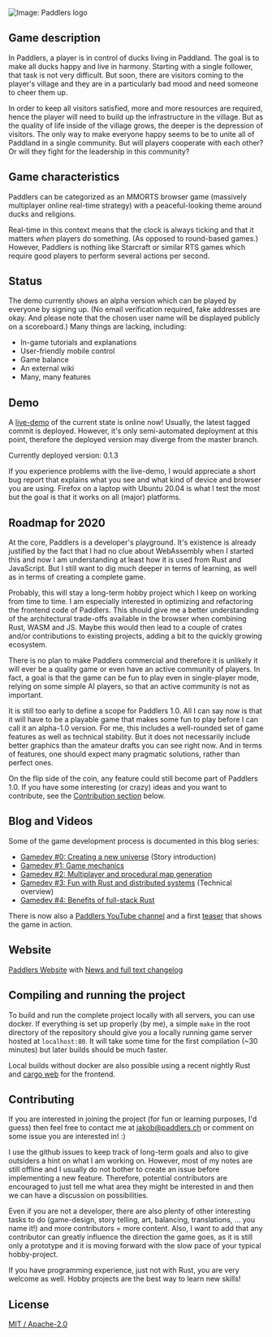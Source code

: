 ![Image: Paddlers logo](./paddlers-frontend/art/logo_text.png)

## Game description

In Paddlers, a player is in control of ducks living in Paddland.
The goal is to make all ducks happy and live in harmony.
Starting with a single follower, that task is not very difficult.
But soon, there are visitors coming to the player's village and they are in a particularly bad mood and need someone to cheer them up.

In order to keep all visitors satisfied, more and more resources are required, hence the player will need to build up the infrastructure in the village. But as the quality of life inside of the village grows, the deeper is the depression of visitors. The only way to make everyone happy seems to be to unite all of Paddland in a single community. But will players cooperate with each other? Or will they fight for the leadership in this community?

## Game characteristics

Paddlers can be categorized as an MMORTS browser game (massively multiplayer online real-time strategy) with a peaceful-looking theme around ducks and religions.

Real-time in this context means that the clock is always ticking and that it matters *when* players do something. (As opposed to round-based games.)
However, Paddlers is nothing like Starcraft or similar RTS games which require good players to perform several actions per second.

## Status

The demo currently shows an alpha version which can be played by everyone by signing up. (No email verification required, fake addresses are okay. And please note that the chosen user name will be displayed publicly on a scoreboard.)
Many things are lacking, including:
 * In-game tutorials and explanations
 * User-friendly mobile control
 * Game balance
 * An external wiki
 * Many, many features

## Demo

A [live-demo](https://demo.paddlers.ch) of the current state is online now! Usually, the latest tagged commit is deployed. However, it's only semi-automated deployment at this point, therefore the deployed version may diverge from the master branch.

Currently deployed version: 0.1.3

If you experience problems with the live-demo, I would appreciate a short bug report that explains what you see and what kind of device and browser you are using. Firefox on a laptop with Ubuntu 20.04 is what I test the most but the goal is that it works on all (major) platforms.

##  Roadmap for 2020

At the core, Paddlers is a developer's playground.
It's existence is already justified by the fact that I had no clue about WebAssembly when I started this and now I am understanding at least how it is used from Rust and JavaScript. But I still want to dig much deeper in terms of learning, as well as in terms of creating a complete game.

Probably, this will stay a long-term hobby project which I keep on working from time to time.
I am especially interested in optimizing and refactoring the frontend code of Paddlers.
This should give me a better understanding of the architectural trade-offs available in the browser when combining Rust, WASM and JS.
Maybe this would then lead to a couple of crates and/or contributions to existing projects, adding a bit to the quickly growing ecosystem.

There is no plan to make Paddlers commercial and therefore it is unlikely it will ever be a quality game or even have an active community of players. In fact, a goal is that the game can be fun to play even in single-player mode, relying on some simple AI players, so that an active community is not as important.

It is still too early to define a scope for Paddlers 1.0.
All I can say now is that it will have to be a playable game that makes some fun to play before I can call it an alpha-1.0 version.
For me, this includes a well-rounded set of game features as well as technical stability.
But it does not necessarily include better graphics than the amateur drafts you can see right now.
And in terms of features, one should expect many pragmatic solutions, rather than perfect ones.

On the flip side of the coin, any feature could still become part of Paddlers 1.0. If you have some interesting (or crazy) ideas and you want to contribute, see the [Contribution section](#Contributing) below.

## Blog and Videos

Some of the game development process is documented in this blog series:

- [Gamedev #0: Creating a new universe](https://www.jakobmeier.ch/blogging/Paddlers_0.html) (Story introduction)
- [Gamedev #1: Game mechanics](https://www.jakobmeier.ch/blogging/Paddlers_1.html)
- [Gamedev #2: Multiplayer and procedural map generation](https://www.jakobmeier.ch/blogging/Paddlers_2.html)
- [Gamedev #3: Fun with Rust and distributed systems](https://www.jakobmeier.ch/blogging/Paddlers_3.html) (Technical overview)
- [Gamedev #4: Benefits of full-stack Rust](https://www.jakobmeier.ch/blogging/Paddlers_4.html)

There is now also a [Paddlers YouTube channel](https://www.youtube.com/channel/UCoSAx5MYeSP5wXvE4syN-LA) and a first [teaser](https://youtu.be/3Syw7hxQ-z0) that shows the game in action.

## Website

[Paddlers Website](https://paddlers.ch) with [News and full text changelog](https://paddlers.ch/news.html)

## Compiling and running the project 

To build and run the complete project locally with all servers, you can use docker. 
If everything is set up properly (by me), a simple `make` in the root directory of the repository should give you a locally running game server hosted at `localhost:80`.
It will take some time for the first compilation (~30 minutes) but later builds should be much faster.

Local builds without docker are also possible using a recent nightly Rust and [cargo web](https://github.com/koute/cargo-web) for the frontend.

## Contributing
If you are interested in joining the project (for fun or learning purposes, I'd guess) then feel free to contact me at jakob@paddlers.ch or comment on some issue you are interested in! :)

I use the github issues to keep track of long-term goals and also to give outsiders a hint on what I am working on.
However, most of my notes are still offline and I usually do not bother to create an issue before implementing a new feature.
Therefore, potential contributors are encouraged to just tell me what area they might be interested in and then we can have a discussion on possibilities.

Even if you are not a developer, there are also plenty of other interesting tasks to do (game-design, story telling, art, balancing, translations, ... you name it!) and more contributors = more content. Also, I want to add that any contributor can greatly influence the direction the game goes, as it is still only a prototype and it is moving forward with the slow pace of your typical hobby-project.

If you have programming experience, just not with Rust, you are very welcome as well. Hobby projects are the best way to learn new skills!

## License
[MIT / Apache-2.0](https://github.com/jakmeier/paddlers-browser-game/blob/master/LICENSE.md)
